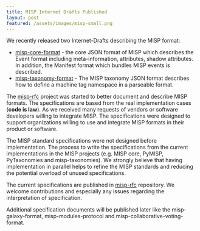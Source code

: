 ```yaml
---
title: MISP Internet Drafts Published
layout: post
featured: /assets/images/misp-small.png
---
```


We recently released two Internet-Drafts describing the MISP format:

 - [misp-core-format]() - the core JSON format of MISP which describes the Event format including meta-information, attributes, shadow
 attributes. In addition, the Manifest format which bundles MISP events is described.
 - [misp-taxonomy-format]() - The MISP taxonomy JSON format describes how to define a machine tag namespace in a parseable format.

The [misp-rfc](https://www.github.com/MISP/misp-rfc) project was started to better document and describe MISP formats. The specifications are
based from the real implementation cases (**code is law**). As we received many requests of vendors or software developers willing to integrate MISP.
The specifications were designed to support organizations willing to use and integrate MISP formats in their product or software.

The MISP standard specifications were not designed before implementation. The process to write the specifications from the current implementations
in the MISP projects (e.g. MISP core, PyMISP, PyTaxonomies and misp-taxonomies). We strongly believe that having implementation in parallel helps
to refine the MISP standards and reducing the potential overload of unused specifications.

The current specifications are published in [misp-rfc](https://www.github.com/MISP/misp-rfc) repository.
We welcome contributions and especially any issues regarding the interpretation of specification.

Additional specification documents will be published later like the misp-galaxy-format, misp-modules-protocol and misp-collaborative-voting-format.
